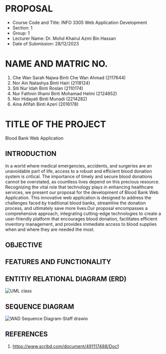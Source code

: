 # PROPOSAL

  - Course Code and Title: INFO 3305 Web Application Development
  - Section: 1
  - Group: 1
  - Lecturer Name: Dr. Mohd Khairul Azmi Bin Hassan
  - Date of Submission: 28/12/2023
  
# NAME AND MATRIC NO.

  1. Che Wan Sarah Najwa Binti Che Wan Ahmad (2117644)
  2. Nor Ain Natashya Binti Hairi (2118124)
  3. Siti Nur Idah Binti Roslan (2110174)
  4. Nur Fathnin Ilhami Binti Mohamad Helmi (2124852)
  5. Nor Hidayati Binti Munadi (2214282)
  6. Aina Afifah Binti Azeri (2016178)

# TITLE OF THE PROJECT 

  Blood Bank Web Application

## INTRODUCTION

  In a world where medical emergencies, accidents, and surgeries are an unavoidable part of life, access to a robust and efficient blood donation system is critical. 
  The importance of timely and secure blood donations cannot be overstated, as countless lives depend on this precious resource. Recognizing the vital role that technology 
  plays in enhancing healthcare services, we present our proposal for the development of Blood Bank Web Application. This innovative web application is designed to address 
  the challenges faced by traditional blood banks, streamline the donation process, and ultimately save more lives.Our proposal encompasses a comprehensive approach, integrating 
  cutting-edge technologies to create a user-friendly platform that encourages blood donation, facilitates efficient inventory management, and provides immediate access to 
  blood supplies when and where they are needed the most.

## OBJECTIVE
## FEATURES AND FUNCTIONALITY
## ENTITIY RELATIONAL DIAGRAM (ERD)
![UML class](https://github.com/idahh02/README.md/assets/154742278/a9e169d4-a1b5-4294-b17a-460f32631256)

## SEQUENCE DIAGRAM
![WAD Sequence Diagram-Staff drawio](https://github.com/idahh02/README.md/assets/147692602/829bdf77-104b-4962-a385-04ed49de6ebf)

## REFERENCES
  1. https://www.scribd.com/document/491117488/Doc1

